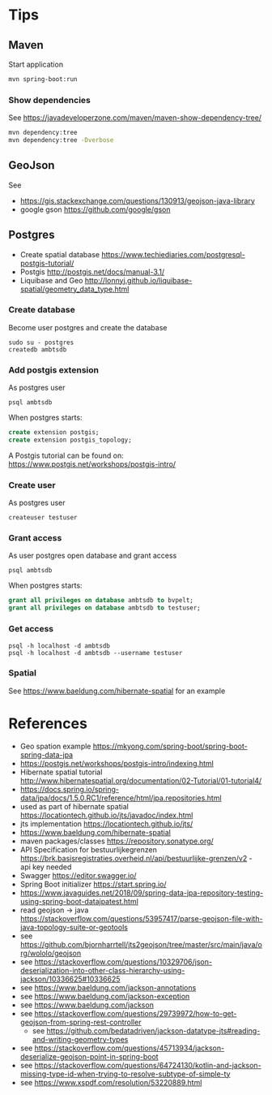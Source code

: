 # Tips

## Maven

Start application
```bash 
mvn spring-boot:run
```

### Show dependencies
See https://javadeveloperzone.com/maven/maven-show-dependency-tree/
```bash
mvn dependency:tree
mvn dependency:tree -Dverbose
```
## GeoJson
See 
- https://gis.stackexchange.com/questions/130913/geojson-java-library
- google gson  https://github.com/google/gson

## Postgres
- Create spatial database https://www.techiediaries.com/postgresql-postgis-tutorial/
- Postgis http://postgis.net/docs/manual-3.1/
- Liquibase and Geo http://lonnyj.github.io/liquibase-spatial/geometry_data_type.html

### Create database
Become user postgres and create the database
```shell
sudo su - postgres
createdb ambtsdb
```
### Add postgis extension
As postgres user
```shell
psql ambtsdb
```
When postgres starts:
```sql
create extension postgis;
create extension postgis_topology;
```
A Postgis tutorial can be found on: https://www.postgis.net/workshops/postgis-intro/
### Create user
As postgres user
```shell
createuser testuser
```
### Grant access
As user postgres open database and grant access
```shell
psql ambtsdb
```
When postgres starts:
```sql
grant all privileges on database ambtsdb to bvpelt;
grant all privileges on database ambtsdb to testuser;
```
### Get access
```shell
psql -h localhost -d ambtsdb 
psql -h localhost -d ambtsdb --username testuser
```

### Spatial
See https://www.baeldung.com/hibernate-spatial for an example

# References
- Geo spation example https://mkyong.com/spring-boot/spring-boot-spring-data-jpa
- https://postgis.net/workshops/postgis-intro/indexing.html
- Hibernate spatial tutorial http://www.hibernatespatial.org/documentation/02-Tutorial/01-tutorial4/
- https://docs.spring.io/spring-data/jpa/docs/1.5.0.RC1/reference/html/jpa.repositories.html
- used as part of hibernate spatial https://locationtech.github.io/jts/javadoc/index.html
- jts implementation https://locationtech.github.io/jts/
- https://www.baeldung.com/hibernate-spatial
- maven packages/classes https://repository.sonatype.org/
- API Specification for bestuurlijkegrenzen https://brk.basisregistraties.overheid.nl/api/bestuurlijke-grenzen/v2 - api key needed
- Swagger https://editor.swagger.io/
- Spring Boot initializer https://start.spring.io/
- https://www.javaguides.net/2018/09/spring-data-jpa-repository-testing-using-spring-boot-datajpatest.html
- read geojson -> java https://stackoverflow.com/questions/53957417/parse-geojson-file-with-java-topology-suite-or-geotools
- see https://github.com/bjornharrtell/jts2geojson/tree/master/src/main/java/org/wololo/geojson
- see https://stackoverflow.com/questions/10329706/json-deserialization-into-other-class-hierarchy-using-jackson/10336625#10336625
- see https://www.baeldung.com/jackson-annotations
- see https://www.baeldung.com/jackson-exception
- see https://www.baeldung.com/jackson
- see https://stackoverflow.com/questions/29739972/how-to-get-geojson-from-spring-rest-controller
    - see https://github.com/bedatadriven/jackson-datatype-jts#reading-and-writing-geometry-types
- see https://stackoverflow.com/questions/45713934/jackson-deserialize-geojson-point-in-spring-boot
- see https://stackoverflow.com/questions/64724130/kotlin-and-jackson-missing-type-id-when-trying-to-resolve-subtype-of-simple-ty
- see https://www.xspdf.com/resolution/53220889.html
